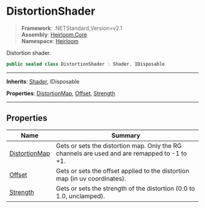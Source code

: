 # DistortionShader

> **Framework**: .NETStandard,Version=v2.1  
> **Assembly**: [Heirloom.Core][0]  
> **Namespace**: [Heirloom][0]  

Distortion shader.

```cs
public sealed class DistortionShader : Shader, IDisposable
```

--------------------------------------------------------------------------------

**Inherits**: [Shader][1], IDisposable

**Properties**: [DistortionMap][2], [Offset][3], [Strength][4]

--------------------------------------------------------------------------------

## Properties

| Name               | Summary                                                                                      |
|--------------------|----------------------------------------------------------------------------------------------|
| [DistortionMap][2] | Gets or sets the distortion map. Only the RG channels are used and are remapped to -1 to +1. |
| [Offset][3]        | Gets or sets the offset applied to the distortion map (in uv coordinates).                   |
| [Strength][4]      | Gets or sets the strength of the distortion (0.0 to 1.0, unclamped).                         |

[0]: ../Heirloom.Core.md
[1]: Heirloom.Shader.md
[2]: Heirloom.DistortionShader.DistortionMap.md
[3]: Heirloom.DistortionShader.Offset.md
[4]: Heirloom.DistortionShader.Strength.md
